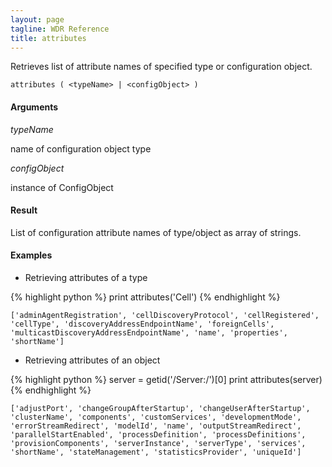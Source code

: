 ```yaml
---
layout: page
tagline: WDR Reference
title: attributes
---
```


Retrieves list of attribute names of specified type or configuration object.

    attributes ( <typeName> | <configObject> )

#### Arguments

_typeName_

name of configuration object type

_configObject_

instance of ConfigObject

#### Result

List of configuration attribute names of type/object as array of strings.

#### Examples

* Retrieving attributes of a type

{% highlight python %}
print attributes('Cell')
{% endhighlight %}

    ['adminAgentRegistration', 'cellDiscoveryProtocol', 'cellRegistered', 'cellType', 'discoveryAddressEndpointName', 'foreignCells', 'multicastDiscoveryAddressEndpointName', 'name', 'properties', 'shortName']

* Retrieving attributes of an object

{% highlight python %}
server = getid('/Server:/')[0]
print attributes(server)
{% endhighlight %}

    ['adjustPort', 'changeGroupAfterStartup', 'changeUserAfterStartup', 'clusterName', 'components', 'customServices', 'developmentMode', 'errorStreamRedirect', 'modelId', 'name', 'outputStreamRedirect', 'parallelStartEnabled', 'processDefinition', 'processDefinitions', 'provisionComponents', 'serverInstance', 'serverType', 'services', 'shortName', 'stateManagement', 'statisticsProvider', 'uniqueId']
